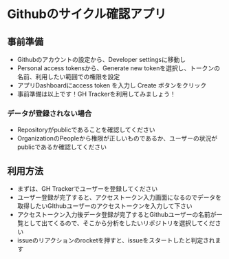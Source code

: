 # Githubのサイクル確認アプリ

## 事前準備
- Githubのアカウントの設定から、Developer settingsに移動し
- Personal access tokensから、Generate new tokenを選択し、トークンの名前、利用したい範囲での権限を設定
- アプリDashboardにaccess token を入力し Create ボタンをクリック
- 事前準備は以上です！GH Trackerを利用してみましょう！

### データが登録されない場合
- Repositoryがpublicであることを確認してください
- OrganizationのPeopleから権限が正しいものであるか、ユーザーの状況がpublicであるか確認してください

## 利用方法
- まずは、GH Trackerでユーザーを登録してください
- ユーザー登録が完了すると、アクセストークン入力画面になるのでデータを取得したいGIthubユーザーのアクセストークンを入力して下さい
- アクセストークン入力後データ登録が完了するとGithubユーザーの名前が一覧として出てくるので、そこから分析をしたいリポジトリを選択してください
- issueのリアクションのrocketを押すと、issueをスタートしたと判定されます